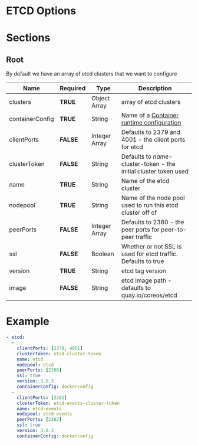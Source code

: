 # ETCD Options

# Sections

## Root

By default we have an array of etcd clusters that we want to configure

| Name | Required | Type | Description |
| --- | --- | --- | --- |
| clusters | __TRUE__ | Object Array | array of etcd clusters |
| containerConfig | __TRUE__ | String | Name of a [Container runtime configuration](container.md)  |
| clientPorts | __FALSE__ | Integer Array | Defaults to 2379 and 4001 - the client ports for etcd |
| clusterToken | __FALSE__ | String | Defaults to _name_-cluster-token - the initial cluster token used |
| name | __TRUE__ | String | Name of the etcd cluster |
| nodepool | __TRUE__ | String | Name of the node pool used to run this etcd cluster off of |
| peerPorts | __FALSE__ | Integer Array | Defaults to 2380 - the peer ports for peer-to-peer traffic |
| ssl | __FALSE__ | Boolean | Whether or not SSL is used for etcd traffic.  Defaults to true |
| version | __TRUE__ | String | etcd tag version |
| image | __FALSE__ | String | etcd image path - defaults to quay.io/coreos/etcd |

# Example
```yaml
- etcd:
  -
    clientPorts: [2379, 4001]
    clusterToken: etcd-cluster-token
    name: etcd
    nodepool: etcd
    peerPorts: [2380]
    ssl: true
    version: 3.0.3
    containerConfig: dockerconfig
  -
    clientPorts: [2381]
    clusterToken: etcd-events-cluster-token
    name: etcd-events
    nodepool: etcd-events
    peerPorts: [2382]
    ssl: true
    version: 3.0.3
    containerConfig: dockerconfig
```